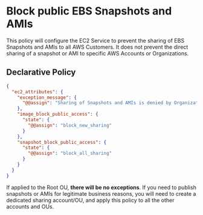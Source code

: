 # Block public EBS Snapshots and AMIs

This policy will configure the EC2 Service to prevent the sharing of EBS Snapshots and AMIs to all AWS Customers. It does not prevent the direct sharing of a snapshot or AMI to specific AWS Accounts or Organizations.

## Declarative Policy
```json
{
  "ec2_attributes": {
    "exception_message": {
      "@@assign": "Sharing of Snapshots and AMIs is denied by Organizational Policy"
    },
    "image_block_public_access": {
      "state": {
        "@@assign": "block_new_sharing"
      }
    },
    "snapshot_block_public_access": {
      "state": {
        "@@assign": "block_all_sharing"
      }
    }
  }
}
```

If applied to the Root OU, **there will be no exceptions**. If you need to publish snapshots or AMIs for legitimate business reasons, you will need to create a dedicated sharing account/OU, and apply this policy to all the other accounts and OUs.